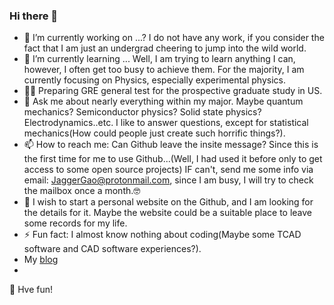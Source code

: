 ### Hi there 👋

- 🔭 I’m currently working on ...? 
  I do not have any work, if you consider the fact that I am just an undergrad cheering to jump into the wild world.
- 🌱 I’m currently learning ... 
  Well, I am trying to learn anything I can, however, I often get too busy to achieve them. For the majority, I am currently focusing on Physics, especially experimental physics.
- 😵‍💫 Preparing GRE general test for the prospective graduate study in US.
- 💬 Ask me about nearly everything within my major. Maybe quantum mechanics? Semiconductor physics? Solid state physics? Electrodynamics..etc. I like to answer questions, except for statistical mechanics(How could people just create such horrific things?).
- 📫 How to reach me: Can Github leave the insite message? Since this is the first time for me to use Github...(Well, I had used it before only to get access to some open source projects) IF can't, send me some info via email: JaggerGao@protonmail.com, since I am busy, I will try to check the mailbox once a month.🤓
- 🥳 I wish to start a personal website on the Github, and I am looking for the details for it. Maybe the website could be a suitable place to leave some records for my life.
- ⚡ Fun fact: I almost know nothing about coding(Maybe some TCAD software and CAD software experiences?).
- My [blog](www.bigtigeraowu.github.io)
- 
🥳 Hve fun!
